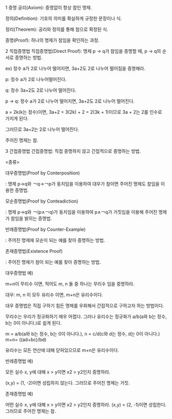 1 증명
공리(Axiom): 증명없이 항상 참인 명제.

정의(Definition):  기호의 의미를 확실하게 규정한 문장이나 식.

정리(Theorem): 공리와 정의를 통해 참으로 확정된 식.

증명(Proof): 하나의 명제가 참임을 확인하는 과정.

 

2 직접증명법
직접증명법(Direct Proof): 명제 p → q가 참임을 증명할 때, p → q의 순서로 증명하는 방법.

 

ex) 정수 a가 2로 나누어 떨어지면, 3a+2도 2로 나누어 떨어짐을 증명해라.

p: 정수 a가 2로 나누어떨어진다.

q: 정수 3a+2도 2로 나누어 떨어진다.

p → q: 정수 a가 2로 나누어 떨어지면, 3a+2도 2로 나누어 떨어진다.

 

a = 2k(k는 정수)이면, 3a+2 = 3(2k) + 2 = 2(3k + 1)이므로 3a + 2는 2를 인수로 가지게 된다.

그러므로 3a+2는 2로 나누어 떨어진다. 

 

주어진 명제는 참.

 

3 간접증명법
간접증명법: 직접 증명하지 않고 간접적으로 증명하는 방법. 

 

<종류>

대우증명법(Proof by Conterposition)

: 명제 p→q와 ￢q→￢p가 동치임을 이용하여 대우가 참이면 주어진 명제도 참임을 이용한 증명법.

모순증명법(Proof by Conteadiction)

: 명제 p→q와 ￢(p∧￢q)가 동치임을 이용하여 p∧￢q가 거짓임을 이용해 주어진 명제가 참임을 밝히는 증명법.

반례증명법(Proof by Counter-Example)

: 주어진 명제에 모순이 되는 예를 찾아 증명하는 방법.

존재증명법(Existence Proof)

: 주어진 명제가 참이 되는 예를 찾아 증명하는 방법.

 

대우증명법 예)

m+n이 무리수 이면, 적어도 m, n 둘 중 하나는 무리수 임을 증명하라.

대우: m, n 이 모두 유리수 이면, m+n은 유리수이다.

대우 증명법은 직접 구하기 힘든 명제를 우회해서 간접적으로 구하고자 하는 방법이다.

무리수는 우리가 정규화하기 매우 어렵다. 그러나 유리수는 정규화가 a/b(a와 b는 정수, b는 0이 아니다.)로 쉽게 된다.

m = a/b(a와 b는 정수, b는 0이 아니다.), n = c/d(c와 d는 정수, d는 0이 아니다.) m+n= ((ad+bc)/bd)

유리수는 모든 연산에 대해 닫혀있으므로 m+n은 유리수이다.

 

반례증명법 예)

모든 실수 x, y에 대해 x > y이면 x2 > y2인지 증명하라.

(x,y) = (1, -2)이면 성립하지 않는다. 그러므로 주어진 명제는 거짓.

 

존재증명법 예)

어떤 실수 x, y에 대해 x > y이면 x2 > y2인지 증명하라.
(x,y) = (2, -1)이면 성립한다. 그러므로 주어진 명제는 참.
